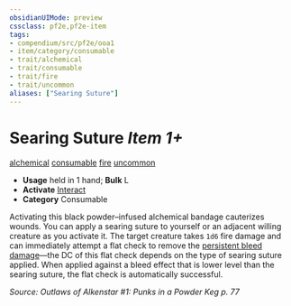 ```yaml
---
obsidianUIMode: preview
cssclass: pf2e,pf2e-item
tags:
- compendium/src/pf2e/ooa1
- item/category/consumable
- trait/alchemical
- trait/consumable
- trait/fire
- trait/uncommon
aliases: ["Searing Suture"]
---
```

# Searing Suture *Item 1+*  
[alchemical](/rules/traits/alchemical.md)  [consumable](/rules/traits/consumable.md)  [fire](/rules/traits/fire.md)  [uncommon](/rules/traits/uncommon.md)  

- **Usage** held in 1 hand; **Bulk** L
- **Activate** [Interact](/rules/actions/interact.md)
- **Category** Consumable

Activating this black powder–infused alchemical bandage cauterizes wounds. You can apply a searing suture to yourself or an adjacent willing creature as you activate it. The target creature takes `1d6` fire damage and can immediately attempt a flat check to remove the [persistent bleed damage](/rules/conditions.md#Persistent%20Damage)—the DC of this flat check depends on the type of searing suture applied. When applied against a bleed effect that is lower level than the searing suture, the flat check is automatically successful.

*Source: Outlaws of Alkenstar #1: Punks in a Powder Keg p. 77*